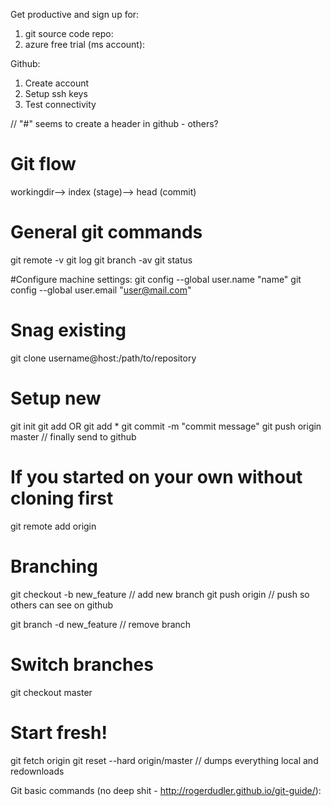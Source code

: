Get productive and sign up for:

1. git source code repo:
2. azure free trial (ms account):


Github:
1. Create account
2. Setup ssh keys
3. Test connectivity

// "#" seems to create a header in github - others?

# Git flow
workingdir--> index (stage)--> head (commit)

# General git commands
git remote -v 
git log
git branch -av
git status

#Configure machine settings:
git config --global user.name "name"
git config --global user.email "user@mail.com"


# Snag existing
git clone username@host:/path/to/repository


# Setup new
git init
git add <filename> OR git add *
git commit -m "commit message"
git push origin master // finally send to github


# If you started on your own without cloning first
git remote add origin <server>


# Branching
git checkout -b new_feature // add new branch
git push origin <branch> // push so others can see on github

git branch -d new_feature // remove branch


# Switch branches
git checkout master


# Start fresh! 
git fetch origin
git reset --hard origin/master // dumps everything local and redownloads


Git basic commands (no deep shit - http://rogerdudler.github.io/git-guide/):


